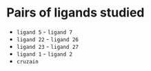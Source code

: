 # Pairs of ligands studied

* `ligand 5` - `ligand 7`
* `ligand 22` - `ligand 26`
* `ligand 23` - `ligand 27`
* `ligand 1` - `ligand 2`
* `cruzain` 
